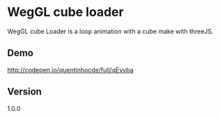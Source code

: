 # WegGL cube loader

WegGL cube Loader is a loop animation with a cube make with threeJS.


## Demo

<a href="http://codepen.io/quentinhocde/full/qEvvba">http://codepen.io/quentinhocde/full/qEvvba</a>

## Version

1.0.0






